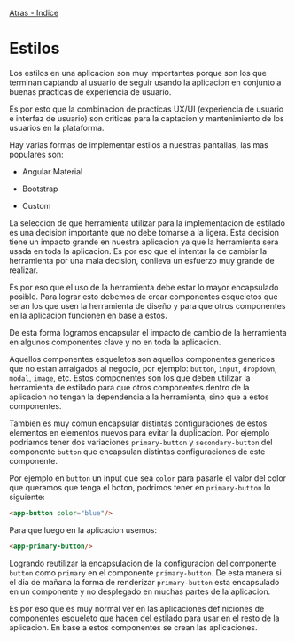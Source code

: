 [Atras - Indice](https://github.com/daniel18acevedo/DA2-Tecnologia/blob/angular/angular-style)

# Estilos

Los estilos en una aplicacion son muy importantes porque son los que terminan captando al usuario de seguir usando la aplicacion en conjunto a buenas practicas de experiencia de usuario.

Es por esto que la combinacion de practicas UX/UI (experiencia de usuario e interfaz de usuario) son criticas para la captacion y mantenimiento de los usuarios en la plataforma.

Hay varias formas de implementar estilos a nuestras pantallas, las mas populares son:

- Angular Material

- Bootstrap

- Custom

La seleccion de que herramienta utilizar para la implementacion de estilado es una decision importante que no debe tomarse a la ligera. Esta decision tiene un impacto grande en nuestra aplicacion ya que la herramienta sera usada en toda la aplicacion. Es por eso que el intentar la de cambiar la herramienta por una mala decision, conlleva un esfuerzo muy grande de realizar.

Es por eso que el uso de la herramienta debe estar lo mayor encapsulado posible. Para lograr esto debemos de crear componentes esqueletos que seran los que usen la herramienta de diseño y para que otros componentes en la aplicacion funcionen en base a estos.

De esta forma logramos encapsular el impacto de cambio de la herramienta en algunos componentes clave y no en toda la aplicacion.

Aquellos componentes esqueletos son aquellos componentes genericos que no estan arraigados al negocio, por ejemplo: `button`, `input`, `dropdown`, `modal`, `image`, etc. Estos componentes son los que deben utilizar la herramienta de estilado para que otros componentes dentro de la aplicacion no tengan la dependencia a la herramienta, sino que a estos componentes.

Tambien es muy comun encapsular distintas configuraciones de estos elementos en elementos nuevos para evitar la duplicacion. Por ejemplo podriamos tener dos variaciones `primary-button` y `secondary-button` del componente `button` que encapsulan distintas configuraciones de este componente.

Por ejemplo en `button` un input que sea `color` para pasarle el valor del color que queramos que tenga el boton, podrimos tener en `primary-button` lo siguiente:

```HTML
<app-button color="blue"/>
```

Para que luego en la aplicacion usemos:

```HTML
<app-primary-button/>
```

Logrando reutilizar la encapsulacion de la configuracion del componente `button` como `primary` en el componente `primary-button`. De esta manera si el dia de mañana la forma de renderizar `primary-button` esta encapsulado en un componente y no desplegado en muchas partes de la aplicacion.

Es por eso que es muy normal ver en las aplicaciones definiciones de componentes esqueleto que hacen del estilado para usar en el resto de la aplicacion. En base a estos componentes se crean las aplicaciones.